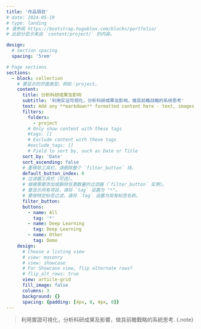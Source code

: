 ```yaml
---
title: '作品項目'
# date: 2024-05-19
# type: landing
# 请参阅 https://bootstrap.hugoblox.com/blocks/portfolio/  
# 此部分显示来自 `content/project/` 的内容。

design:
  # Section spacing
  spacing: '5rem'

# Page sections
sections:
  - block: collection
    # 要显示的页面类型。例如：project。
    content:
      title: 分析科研成果及影响
      subtitle: '利用实证可视化，分析科研成果及影响，做具前瞻战略的系统思考'
      text: Add any **markdown** formatted content here - text, images, videos, galleries - and even HTML code!
      filters:
        folders:
          - project
        # Only show content with these tags
        #tags: []
        # Exclude content with these tags
        #exclude_tags: []
        # Field to sort by, such as Date or Title
      sort_by: 'Date'
      sort_ascending: false
      # 要移除工具栏，请删除整个 `filter_button` 块。
      default_button_index: 0
      # 过滤器工具栏（可选）。
      # 根据需要添加或删除任意数量的过滤器（`filter_button` 实例）。
      # 要显示所有项目，请将 `tag` 设置为 "*"。
      # 要按特定标签过滤，请将 `tag` 设置为现有标签名称。
      filter_button:
      buttons:
        - name: All
          tag: '*'
        - name: Deep Learning
          tag: Deep Learning
        - name: Other
          tag: Demo
    design:
      # Choose a listing view
      # view: masonry 
      # view: showcase
      # For Showcase view, flip alternate rows?
      # flip_alt_rows: true
      view: article-grid
      fill_image: false
      columns: 3
      background: {}
      spacing: {padding: [4px, 0, 4px, 0]}
---
```

> 利用實證可視化，分析科研成果及影響，做具前瞻戰略的系統思考. 
{.note} 